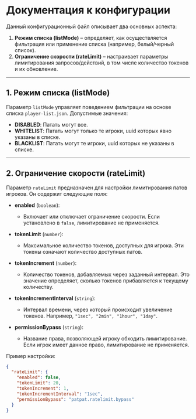 
# Документация к конфигурации

Данный конфигурационный файл описывает два основных аспекта:
1. **Режим списка (listMode)** – определяет, как осуществляется фильтрация или применение списка (например, белый/черный список).
2. **Ограничение скорости (rateLimit)** – настраивает параметры лимитирования запросов/действий, в том числе количество токенов и их обновление.

---

## 1. Режим списка (listMode)

Параметр `listMode` управляет поведением фильтрации на основе списка `player-list.json`. Допустимые значения:

- **DISABLED**: Патать могут все.
- **WHITELIST**: Патать могут только те игроки, uuid которых явно указаны в списке.
- **BLACKLIST**: Патать могут те игроки, uuid которых не указаны в списке.

---

## 2. Ограничение скорости (rateLimit)

Параметр `rateLimit` предназначен для настройки лимитирования патов игроков. Он содержит следующие поля:

- **enabled** (`boolean`):
    - Включает или отключает ограничение скорости. Если установлено в `false`, лимитирование не применяется.

- **tokenLimit** (`number`):
    - Максимальное количество токенов, доступных для игрока. Эти токены означают количество доступных патов.

- **tokenIncrement** (`number`):
    - Количество токенов, добавляемых через заданный интервал. Это значение определяет, сколько токенов прибавляется к текущему количеству.

- **tokenIncrementInterval** (`string`):
    - Интервал времени, через который происходит увеличение токенов. Например, `"1sec", "2min", "1hour", "1day"`.

- **permissionBypass** (`string`):
    - Название права, позволяющей игроку обходить лимитирование. Если игрок имеет данное право, лимитирование не применяется.

Пример настройки:
```json
{
  "rateLimit": {
    "enabled": false,
    "tokenLimit": 20,
    "tokenIncrement": 1,
    "tokenIncrementInterval": "1sec",
    "permissionBypass": "patpat.ratelimit.bypass"
  }
}
```
